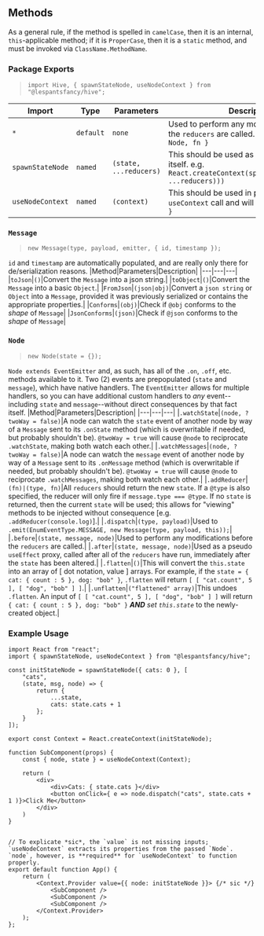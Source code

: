 ## Methods
As a general rule, if the method is spelled in `camelCase`, then it is an internal, `this`-applicable method; if it is `ProperCase`, then it is a `static` method, and must be invoked via `ClassName.MethodName`.

### Package Exports
> `import Hive, { spawnStateNode, useNodeContext } from "@lespantsfancy/hive";`

|Import|Type|Parameters|Description|
|---|---|---|---|
|`*`|`default`|`none`|Used to perform any modifications before the `reducers` are called.  Contains `{ Message, Node, fn }`|
|`spawnStateNode`|`named`|`(state, ...reducers)`|This should be used as the `React:Context` itself.  e.g. `React.createContext(spawnStateNode(state, ...reducers)))`|
|`useNodeContext`|`named`|`(context)`|This should be used in place of any `useContext` call and will return `{ node, state }`|

### `Message`
> `new Message(type, payload, emitter, { id, timestamp });`

`id` and `timestamp` are automatically populated, and are really only there for de/serialization reasons.
|Method|Parameters|Description|
|---|---|---|
|`toJson`|`()`|Convert the `Message` into a json string.|
|`toObject`|`()`|Convert the `Message` into a basic `Object`.|
|`FromJson`|`(json|obj)`|Convert a `json string` or `Object` into a `Message`, provided it was previously serialized or contains the appropriate properties.|
|`Conforms`|`(obj)`|Check if `@obj` conforms to the *shape* of `Message`|
|`JsonConforms`|`(json)`|Check if `@json` conforms to the *shape* of `Message`|

### `Node`
> `new Node(state = {});`

`Node extends EventEmitter` and, as such, has all of the `.on`, `.off`, etc. methods available to it.  Two (2) events are prepopulated (`state` and `message`), which have native handlers.  The `EventEmitter` allows for multiple handlers, so you can have additional custom handlers to *any* event--including `state` and `message`--without direct consequences by that fact itself.
|Method|Parameters|Description|
|---|---|---|
|`.watchState`|`(node, ?twoWay = false)`|A node can watch the `state` event of another node by way of a `Message` sent to its `.onState` method (which is overwritable if needed, but probably shouldn't be).  `@twoWay = true` will cause `@node` to reciprocate `.watchState`, making both watch each other.|
|`.watchMessages`|`(node, ?twoWay = false)`|A node can watch the `message` event of another node by way of a `Message` sent to its `.onMessage` method (which is overwritable if needed, but probably shouldn't be).  `@twoWay = true` will cause `@node` to reciprocate `.watchMessages`, making both watch each other.|
|`.addReducer`|`(fn)|(type, fn)`|All `reducers` should return the new `state`.  If a `@type` is also specified, the reducer will only fire if `message.type === @type`.  If no `state` is returned, then the current `state` will be used; this allows for "viewing" methods to be injected without consequence [e.g. `.addReducer(console.log)`].|
|`.dispatch`|`(type, payload)`|Used to `.emit(EnumEventType.MESSAGE, new Message(type, payload, this));`|
|`.before`|`(state, message, node)`|Used to perform any modifications before the `reducers` are called.|
|`.after`|`(state, message, node)`|Used as a pseudo `useEffect` proxy, called after all of the `reducers` have run, immediately after the `state` has been altered.|
|`.flatten`|`()`|This will convert the `this.state` into an array of [ dot notation, value ] arrays.  For example, if the `state = { cat: { count : 5 }, dog: "bob" }`, `.flatten` will return `[ [ "cat.count", 5 ], [ "dog", "bob" ] ]`.|
|`.unflatten`|`("flattened" array)`|This undoes `.flatten`.  An input of `[ [ "cat.count", 5 ], [ "dog", "bob" ] ]` will return `{ cat: { count : 5 }, dog: "bob" }` ***AND*** *set `this.state`* to the newly-created object.|

### Example Usage
```
import React from "react";
import { spawnStateNode, useNodeContext } from "@lespantsfancy/hive";

const initStateNode = spawnStateNode({ cats: 0 }, [
    "cats",
    (state, msg, node) => {
        return {
            ...state,
            cats: state.cats + 1
        };
    }
]);

export const Context = React.createContext(initStateNode);

function SubComponent(props) {
    const { node, state } = useNodeContext(Context);
    
    return (
        <div>
            <div>Cats: { state.cats }</div>
            <button onClick={ e => node.dispatch("cats", state.cats + 1 )}>Click Me</button>
        </div>
    )
}


// To explicate *sic*, the `value` is not missing inputs; `useNodeContext` extracts its properties from the passed `Node`.  `node`, however, is **required** for `useNodeContext` to function properly.
export default function App() {
    return (
        <Context.Provider value={{ node: initStateNode }}> {/* sic */}
            <SubComponent />
            <SubComponent />
            <SubComponent />
        </Context.Provider>
    );
};
```